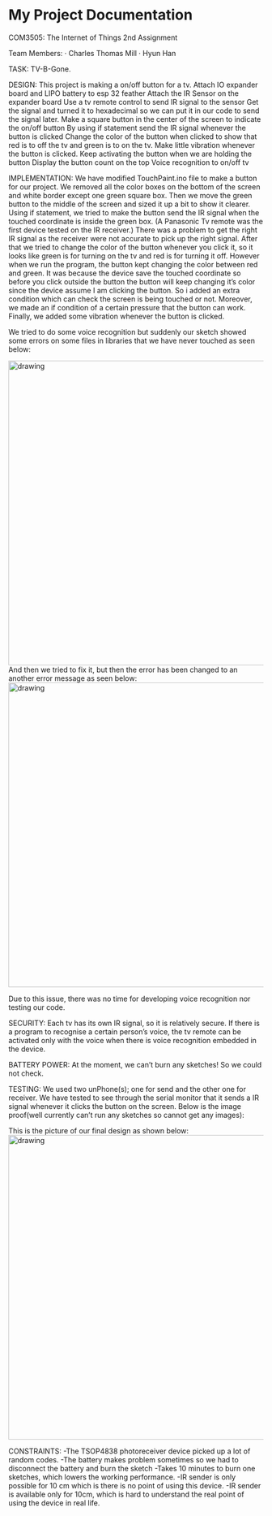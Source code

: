 My Project Documentation
===

COM3505: The Internet of Things 2nd Assignment

Team Members:
·        Charles Thomas Mill 
·        Hyun Han


TASK: TV-B-Gone.


DESIGN:
This project is making a on/off button for a tv.
Attach IO expander board and LIPO battery to esp 32 feather
Attach the IR Sensor on the expander board
Use a tv remote control to send IR signal to the sensor
Get the signal and turned it to hexadecimal so we can put it in our code to send the signal later.
Make a square button in the center of the screen to indicate the on/off button
By using if statement send the IR signal whenever the button is clicked
Change the color of the button when clicked to show that red is to off the tv and green is to on the tv.
Make little vibration whenever the button is clicked.
Keep activating the button when we are holding the button
Display the button count on the top
Voice recognition to on/off tv


IMPLEMENTATION:
We have modified TouchPaint.ino file to make a button for our project. We removed all the color boxes on the bottom of the screen and white border except one green square box. Then we move the green button to the middle of the screen and sized it up a bit to show it clearer.  Using if statement, we tried to make the button send the IR signal when the touched coordinate is inside the green box. (A Panasonic Tv remote was the first device tested on the IR receiver.) There was a problem to get the right IR signal as the receiver were not accurate to pick up the right signal. After that we tried to change the color of the button whenever you click it, so it looks like green is for turning on the tv and red is for turning it off. However when we run the program, the button kept changing the color between red and green. It was because the device save the touched coordinate so before you click outside the button the button will keep changing it’s color since the device assume I am clicking the button. So i added an extra condition which can check the screen is being touched or not. Moreover, we made an if condition of a certain pressure that the button can work. Finally, we added some vibration whenever the button is clicked. 

We tried to do some voice recognition but suddenly our sketch showed some errors on some files in libraries that we have never touched as seen below:

<img src="https://github.com/UniSheffieldInternetOfThings/com3505-labs-2018-hyunhan/blob/master/MyProjectThing/48386749_350086185783094_8040013915792343040_n%20(1).jpg" alt="drawing" width="600"/>
And then we tried to fix it, but then the error has been changed to an another error message as seen below:
<img src="https://github.com/UniSheffieldInternetOfThings/com3505-labs-2018-hyunhan/blob/master/MyProjectThing/pic2.jpg.jpg" alt="drawing" width="600"/>


Due to this issue, there was no time for developing voice recognition nor testing our code.


SECURITY: Each tv has its own IR signal, so it is relatively secure. If there is a program to recognise a certain person’s voice, the tv remote can be activated only with the voice when there is voice recognition embedded in the device.

BATTERY POWER:
At the moment, we can’t burn any sketches! So we could not check.


TESTING:
We used two unPhone(s); one for send and the other one for receiver.
We have tested to see through the serial monitor that it sends a IR signal whenever it clicks the button on the screen.
Below is the image proof(well currently can’t run any sketches so cannot get any images):

This is the picture of our final design as shown below:
<img src="https://github.com/UniSheffieldInternetOfThings/com3505-labs-2018-hyunhan/blob/master/MyProjectThing/demo.jpg" alt="drawing" width="600"/>


CONSTRAINTS:
-The TSOP4838 photoreceiver device picked up a lot of random codes. 
-The battery makes problem sometimes so we had to disconnect the battery and burn the sketch
-Takes 10 minutes to burn one sketches, which lowers the working performance.
-IR sender is only possible for 10 cm which is there is no point of using this device.
-IR sender is available only for 10cm, which is hard to understand the real point of using the device in real life.




